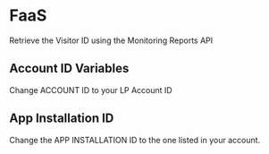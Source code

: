 # FaaS
Retrieve the Visitor ID using the Monitoring Reports API

## Account ID Variables
Change ACCOUNT ID to your LP Account ID

## App Installation ID
Change the APP INSTALLATION ID to the one listed in your account.
